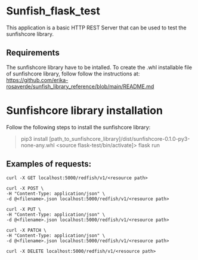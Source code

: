 # Sunfish_flask_test
This application is a basic HTTP REST Server that can be used to test the sunfishcore library.

## Requirements
The sunfishcore library have to be intalled. To create the .whl installable file of sunfishcore library, follow follow the instructions at:
https://github.com/erika-rosaverde/sunfish_library_reference/blob/main/README.md


# Sunfishcore library installation
Follow the following steps to install the sunfishcore library:
> pip3 install [path_to_sunfishcore_library]/dist/sunfishcore-0.1.0-py3-none-any.whl
> <source flask-test/bin/activate]>
> flask run


## Examples of requests:
	curl -X GET localhost:5000/redfish/v1/<resource path>
	
	curl -X POST \
	-H "Content-Type: application/json" \
	-d @<filename>.json localhost:5000/redfish/v1/<resource path>

	curl -X PUT \
	-H "Content-Type: application/json" \
	-d @<filename>.json localhost:5000/redfish/v1/<resource path>

	curl -X PATCH \
	-H "Content-Type: application/json" \
	-d @<filename>.json localhost:5000/redfish/v1/<resource path>

	curl -X DELETE localhost:5000/redfish/v1/<resource path>
